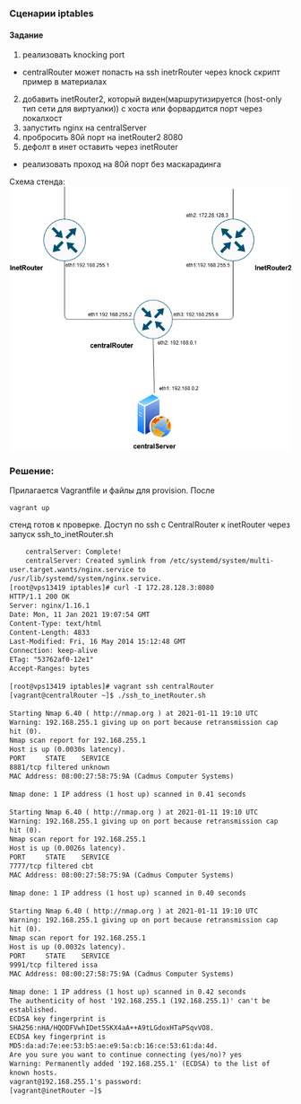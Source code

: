 ### Сценарии iptables
#### Задание
1) реализовать knocking port
- centralRouter может попасть на ssh inetrRouter через knock скрипт
пример в материалах
2) добавить inetRouter2, который виден(маршрутизируется (host-only тип сети для виртуалки)) с хоста или форвардится порт через локалхост
3) запустить nginx на centralServer
4) пробросить 80й порт на inetRouter2 8080
5) дефолт в инет оставить через inetRouter

* реализовать проход на 80й порт без маскарадинга 

Схема стенда:
![alt text](https://github.com/imustgetout/20th-homework-iptables/blob/main/iptables.png)

### Решение:
Прилагается Vagrantfile и файлы для provision.
После 
```
vagrant up
```
стенд готов к проверке.
Доступ по ssh с CentralRouter к inetRouter через запуск ssh_to_inetRouter.sh
```
    centralServer: Complete!
    centralServer: Created symlink from /etc/systemd/system/multi-user.target.wants/nginx.service to /usr/lib/systemd/system/nginx.service.
[root@vps13419 iptables]# curl -I 172.28.128.3:8080
HTTP/1.1 200 OK
Server: nginx/1.16.1
Date: Mon, 11 Jan 2021 19:07:54 GMT
Content-Type: text/html
Content-Length: 4833
Last-Modified: Fri, 16 May 2014 15:12:48 GMT
Connection: keep-alive
ETag: "53762af0-12e1"
Accept-Ranges: bytes

[root@vps13419 iptables]# vagrant ssh centralRouter
[vagrant@centralRouter ~]$ ./ssh_to_inetRouter.sh 

Starting Nmap 6.40 ( http://nmap.org ) at 2021-01-11 19:10 UTC
Warning: 192.168.255.1 giving up on port because retransmission cap hit (0).
Nmap scan report for 192.168.255.1
Host is up (0.0030s latency).
PORT     STATE    SERVICE
8881/tcp filtered unknown
MAC Address: 08:00:27:58:75:9A (Cadmus Computer Systems)

Nmap done: 1 IP address (1 host up) scanned in 0.41 seconds

Starting Nmap 6.40 ( http://nmap.org ) at 2021-01-11 19:10 UTC
Warning: 192.168.255.1 giving up on port because retransmission cap hit (0).
Nmap scan report for 192.168.255.1
Host is up (0.0026s latency).
PORT     STATE    SERVICE
7777/tcp filtered cbt
MAC Address: 08:00:27:58:75:9A (Cadmus Computer Systems)

Nmap done: 1 IP address (1 host up) scanned in 0.40 seconds

Starting Nmap 6.40 ( http://nmap.org ) at 2021-01-11 19:10 UTC
Warning: 192.168.255.1 giving up on port because retransmission cap hit (0).
Nmap scan report for 192.168.255.1
Host is up (0.0032s latency).
PORT     STATE    SERVICE
9991/tcp filtered issa
MAC Address: 08:00:27:58:75:9A (Cadmus Computer Systems)

Nmap done: 1 IP address (1 host up) scanned in 0.42 seconds
The authenticity of host '192.168.255.1 (192.168.255.1)' can't be established.
ECDSA key fingerprint is SHA256:nHA/HQODFVwhIDet5SKX4aA++A9tLGdoxHTaPSqvVO8.
ECDSA key fingerprint is MD5:da:ad:7e:ee:53:b5:ae:e9:5a:cb:16:ce:53:61:da:4d.
Are you sure you want to continue connecting (yes/no)? yes
Warning: Permanently added '192.168.255.1' (ECDSA) to the list of known hosts.
vagrant@192.168.255.1's password: 
[vagrant@inetRouter ~]$ 
```

